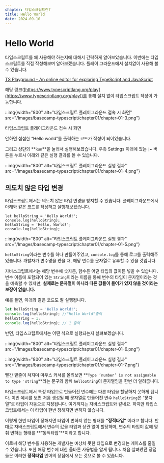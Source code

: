 ```yaml
---
chapter: 타입스크립트란?
title: Hello World
date: 2024-09-10
---
```


# Hello World

타입스크립트를 왜 사용해야 하는지에 대해서 간략하게 알아보았습니다. 이번에는 타입스크립트를 직접 작성해보며 알아보겠습니다.
플레이 그라운드에서 설치없이 사용해 볼 수 있습니다.

[TS Playground - An online editor for exploring TypeScript and JavaScript](https://www.typescriptlang.org/play)

해당 링크([https://www.typescriptlang.org/play](https://www.typescriptlang.org/play))를 통해 설치 없이 타입스크립트 작성이 가능합니다.

::img{width="800" alt="타입스크립트 플레이그라운드 접속 시 화면" src="/Images/basecamp-typescript/chapter01/chapter-01-3.png"}

타입스크립트 플레이그라운드 접속 시 화면

안하면 섭섭한 “Hello world”를 출력하는 코드가 작성이 되어있습니다.

그리고 상단의 **`Run`**을 눌러서 실행해보겠습니다. 우측 Settings 아래에 있는 **`|←`** 버튼을 누르시 아래와 같은 실행 결과를 볼 수 있습니다.

::img{width="800" alt="타입스크립트 플레이그라운드 실행 결과" src="/Images/basecamp-typescript/chapter01/chapter-01-4.png"}

## 의도치 않은 타입 변경

타입스크립트에서는 의도치 않은 타입 변경을 방지할 수 있습니다. 플레이그라운드에서 아래와 같은 코드를 작성하고 실행해보겠습니다.

```tsx
let helloString = 'Hello World!';
console.log(helloString);
helloString = 'Hello, World!';
console.log(helloString);
```

::img{width="800" alt="타입스크립트 플레이그라운드 실행 결과" src="/Images/basecamp-typescript/chapter01/chapter-01-5.png"}

`helloString`이라는 변수를 하나 만들어주었고, `console.log`를 통해 로그를 출력해주었습니다. 개발자가 변수명을 봤을 때, 해당 변수를 문자열로 유추할 수 있을 것입니다.

자바스크립트에서는 해당 변수에 숫자든, 함수든 어떤 타입의 값이든 넣을 수 있습니다. 변수 이름에 포함되어 있는 `String`이라는 이름을 통해 변수의 타입이 문자열이라는 것을 예측할 수 있지만, **실제로는 문자열이 아니라 다른 값들이 들어가 있지 않을 것이라는 보장이 없습니다.**

예를 들면, 아래와 같은 코드도 잘 실행됩니다.

```jsx
let helloString = 'Hello World!';
console.log(helloString); //"Hello World"출력
helloString = 1;
console.log(helloString); // 1 출력
```

반면, 타입스크립트에서는 어떤 식으로 실행되는지 살펴보겠습니다.

::img{width="800" alt="타입스크립트 플레이그라운드 실행 결과" src="/Images/basecamp-typescript/chapter01/chapter-01-6.png"}

::img{width="800" alt="타입스크립트 플레이그라운드 실행 결과" src="/Images/basecamp-typescript/chapter01/chapter-01-7.png"}

빨간 밑줄이 쳐지며 마우스 커서를 올려보면 **`Type ‘number’ is not assignable to type 'string`**라는 문구와 함께 `helloString`이 문자열임을 한번 더 알려줍니다.

타입스크립트에서 특정 타입으로 만들어진 변수에는 다른 타입을 할당하지 못하게 됩니다. 이번 예시를 보면 처음 생성될 때 문자열로 만들어진 변수 `helloString`은 “문자열”로 타입이 자동으로 지정됩니다. 여기까지는 자바스크립트와 같네요. 하지만 타입스크립트에서는 이 타입이 한번 정해지면 변하지 않습니다.

이렇게 한번 타입이 정해지면 타입이 변하지 않는 형태를 **“정적타입”** 이라고 합니다. 반대로 자바스크립트에서 변수의 값을 타입과 상관 없이 할당하며, 변수의 타입이 값에 맞춰 변하는 형태를 **“동적타입”**이라고 합니다.

이로써 해당 변수를 사용하는 개발자는 예상치 못한 타입으로 변경되는 케이스를 줄일 수 있습니다. 또한 해당 변수에 대한 올바른 사용법을 알게 됩니다. 처음 살펴봤던 장점들은 이러한 **정적타입** 언어의 장점에서 오는 것으로 볼 수 있습니다.
